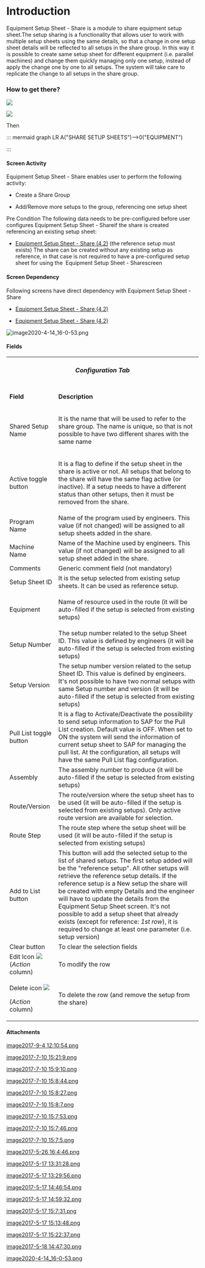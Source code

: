 # Introduction

Equipment Setup Sheet - Share
is a module to share equipment setup sheet.The setup sharing is a functionality that allows user to work with multiple setup sheets using the same details, so that a change in one setup sheet details will be reflected to all setups in the share group.
In this way it is possible to create same setup sheet for different equipment (i.e. parallel machines) and change them quickly managing only one setup, instead of apply the change one by one to all setups. The system will take care to replicate the change to all setups in the share group.



### How to get there?



![](/.attachments/29919106.png)


![](https://outlook.office.com/owa/service.svc/s/GetFileAttachment?id=AAMkADExMjFjZTNkLWZiOGUtNGFlYS05NWU0LWU5M2FhYjBmYTUyYgBGAAAAAAAiGz%2BeOmYgRrb1RTb9VVmcBwCIN5DvWZyASqruYNutWaD%2FAAAAAAEJAACIN5DvWZyASqruYNutWaD%2FAAD6yzO%2BAAABEgAQAFBq4B1oX0BJnF%2FpXm2fZLk%3D&X-OWA-CANARY=GVCsri09DkimSx2oMiHPOyA48mlE5dQYRyycHtBABOzROY6d0LF43MDcXfDRVTWnHWsDDmKDnwo.&isImagePreview=True)



Then


::: mermaid
graph LR
A("SHARE SETUP SHEETS")-->0("EQUIPMENT")

:::


#### Screen Activity


Equipment Setup Sheet - Share enables user to perform the following activity:

- Create a Share Group

- Add/Remove more setups to the group, referencing one setup sheet

Pre Condition
The following data needs to be pre-configured before user configures 
Equipment Setup Sheet - Shareif the share is created referencing an existing setup sheet:
- [Equipment Setup Sheet - Share (4.2)](/iFactory-JGP-MES/iFactory-JGP-MES-Home/iFactory-JGP-MS/CONTENT/Part-Allocation/Equipment-Setup-Sheet-%2D-Share-(4.2).md)
(the reference setup must exists) The share can be created without any existing setup as reference, in that case is not required to have a pre-configured setup sheet for using the 
Equipment Setup Sheet - Sharescreen

#### Screen Dependency


Following screens have direct dependency with 
Equipment Setup Sheet - Share
- [Equipment Setup Sheet - Share (4.2)](/iFactory-JGP-MES/iFactory-JGP-MES-Home/iFactory-JGP-MS/CONTENT/Part-Allocation/Equipment-Setup-Sheet-%2D-Share-(4.2).md)


- [Equipment Setup Sheet - Share (4.2)](/iFactory-JGP-MES/iFactory-JGP-MES-Home/iFactory-JGP-MS/CONTENT/Part-Allocation/Equipment-Setup-Sheet-%2D-Share-(4.2).md)


![image2020-4-14_16-0-53.png](/.attachments/69632086.png)





#### Fields



<table class="confluenceTable"><colgroup><col /><col /></colgroup><tbody><tr><td style="text-align: center;" colspan="2" class="confluenceTd"><h5 id="EquipmentSetupSheetShare(4.2)-ConfigurationTab"><strong>Configuration Tab</strong></h5></td></tr><tr><td class="highlight confluenceTd"><p><strong>Field</strong></p></td><td class="highlight confluenceTd"><p><strong>Description</strong></p></td></tr><tr><td class="confluenceTd"><p>Shared Setup Name</p></td><td class="confluenceTd"><p>It is the name that will be used to refer to the share group. The name is unique, so that is not possible to have two different shares with the same name</p></td></tr><tr><td class="confluenceTd"><p>Active toggle button</p></td><td class="confluenceTd"><p>It is a flag to define if the setup sheet in the share is active or not. All setups that belong to the share will have the same flag active (or inactive). If a setup needs to have a different status than other setups, then it must be removed from the share.</p></td></tr><tr><td colspan="1" class="confluenceTd">Program Name</td><td colspan="1" class="confluenceTd">Name of the program used by engineers. This value (if not changed) will be assigned to all setup sheets added in the share.</td></tr><tr><td colspan="1" class="confluenceTd">Machine Name</td><td colspan="1" class="confluenceTd"><span>Name of the Machine used by engineers. This value (if not changed) will be assigned to all setup sheet added in the share.</span></td></tr><tr><td colspan="1" class="confluenceTd">Comments</td><td colspan="1" class="confluenceTd">Generic comment field (not mandatory)</td></tr><tr><td colspan="1" class="confluenceTd">Setup Sheet ID</td><td colspan="1" class="confluenceTd">It is the setup selected from existing setup sheets. It can be used as reference setup.</td></tr><tr><td class="confluenceTd"><p>Equipment</p></td><td class="confluenceTd"><p>Name of resource used in the route (it will be auto-filled if the setup is selected from existing setups)</p></td></tr><tr><td class="confluenceTd">Setup Number</td><td class="confluenceTd">The setup number related to the setup Sheet ID. This value is defined by engineers (it will be auto-filled if the setup is selected from existing setups)</td></tr><tr><td class="confluenceTd">Setup Version</td><td class="confluenceTd">The setup number version related <span><span>to the setup Sheet ID. This value is defined by engineers. It's not possible to have two normal setups with same Setup number and version </span></span>(it will be auto-filled if the setup is selected from existing setups)</td></tr><tr><td colspan="1" class="confluenceTd">Pull List toggle button</td><td colspan="1" class="confluenceTd">It is a flag to Activate/Deactivate the possibility to send setup information to SAP for the Pull List creation. Default value is OFF. When set to ON the system will send the information of current setup sheet to SAP for managing the pull list. At the configuration, all setups will have the same Pull List flag configuration.</td></tr><tr><td colspan="1" class="confluenceTd">Assembly</td><td colspan="1" class="confluenceTd">The assembly number to produce (it will be auto-filled if the setup is selected from existing setups)</td></tr><tr><td colspan="1" class="confluenceTd">Route/Version</td><td colspan="1" class="confluenceTd"><span><span>The route/version where the setup sheet has to be used </span></span>(it will be auto-filled if the setup is selected from existing setups). Only active route version are available for selection.</td></tr><tr><td colspan="1" class="confluenceTd">Route Step</td><td colspan="1" class="confluenceTd"><span><span>The route step where the setup sheet will be used </span></span>(it will be auto-filled if the setup is selected from existing setups)</td></tr><tr><td colspan="1" class="confluenceTd">Add to List button</td><td colspan="1" class="confluenceTd">This button will add the selected setup to the list of shared setups. The first setup added will be the "reference setup". All other setups will retrieve the reference setup details. If the reference setup is a New setup the share will be created with empty Details and the engineer will have to update the details from the Equipment Setup Sheet screen. It's not possible to add a setup sheet that already exists (except for reference: <em>1st row</em>), it is required to change at least one parameter (i.e. setup version)</td></tr><tr><td colspan="1" class="confluenceTd">Clear button</td><td colspan="1" class="confluenceTd">To clear the selection fields</td></tr><tr><td colspan="1" class="confluenceTd">Edit Icon <span class="confluence-embedded-file-wrapper"><img class="confluence-embedded-image confluence-external-resource" src="https://dev.azure.com/jblprd/Production%20Systems-JGP/_apis/git/repositories/wiki-JGP iFactory/items?path=/.attachments/29919110.png&$format=octetStream" data-image-src="http://usplnd0wiki01:8090/download/attachments/29919105/image2017-7-10%2015%3A8%3A27.png?version=1&modificationDate=1530103829227&api=v2" /></span> (<em>Action</em> column)</td><td colspan="1" class="confluenceTd">To modify the row</td></tr><tr><td colspan="1" class="confluenceTd"><p>Delete icon <span class="confluence-embedded-file-wrapper"><img class="confluence-embedded-image confluence-external-resource" src="https://dev.azure.com/jblprd/Production%20Systems-JGP/_apis/git/repositories/wiki-JGP iFactory/items?path=/.attachments/29919108.png&$format=octetStream" data-image-src="http://usplnd0wiki01:8090/download/attachments/29919105/image2017-7-10%2015%3A9%3A10.png?version=1&modificationDate=1530103829200&api=v2" /></span></p><p><span>(</span><em>Action</em><span> column)</span></p></td><td colspan="1" class="confluenceTd">To delete the row (and remove the setup from the share)</td></tr></tbody></table>






#### Attachments

[image2017-9-4 12:10:54.png](/.attachments/29919106.png)
[image2017-7-10 15:21:9.png](/.attachments/29919107.png)
[image2017-7-10 15:9:10.png](/.attachments/29919108.png)
[image2017-7-10 15:8:44.png](/.attachments/29919109.png)
[image2017-7-10 15:8:27.png](/.attachments/29919110.png)
[image2017-7-10 15:8:7.png](/.attachments/29919111.png)
[image2017-7-10 15:7:53.png](/.attachments/29919112.png)
[image2017-7-10 15:7:46.png](/.attachments/29919113.png)
[image2017-7-10 15:7:5.png](/.attachments/29919114.png)
[image2017-5-26 16:4:46.png](/.attachments/29919115.png)
[image2017-5-17 13:31:28.png](/.attachments/29919116.png)
[image2017-5-17 13:29:56.png](/.attachments/29919117.png)
[image2017-5-17 14:46:54.png](/.attachments/29919118.png)
[image2017-5-17 14:59:32.png](/.attachments/29919119.png)
[image2017-5-17 15:7:31.png](/.attachments/29919120.png)
[image2017-5-17 15:13:48.png](/.attachments/29919121.png)
[image2017-5-17 15:22:37.png](/.attachments/29919122.png)
[image2017-5-18 14:47:30.png](/.attachments/29919123.png)
[image2020-4-14_16-0-53.png](/.attachments/69632086.png)

